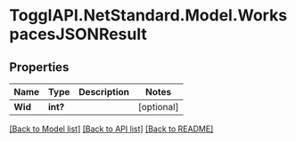 # TogglAPI.NetStandard.Model.WorkspacesJSONResult
## Properties

Name | Type | Description | Notes
------------ | ------------- | ------------- | -------------
**Wid** | **int?** |  | [optional] 

[[Back to Model list]](../README.md#documentation-for-models) [[Back to API list]](../README.md#documentation-for-api-endpoints) [[Back to README]](../README.md)

